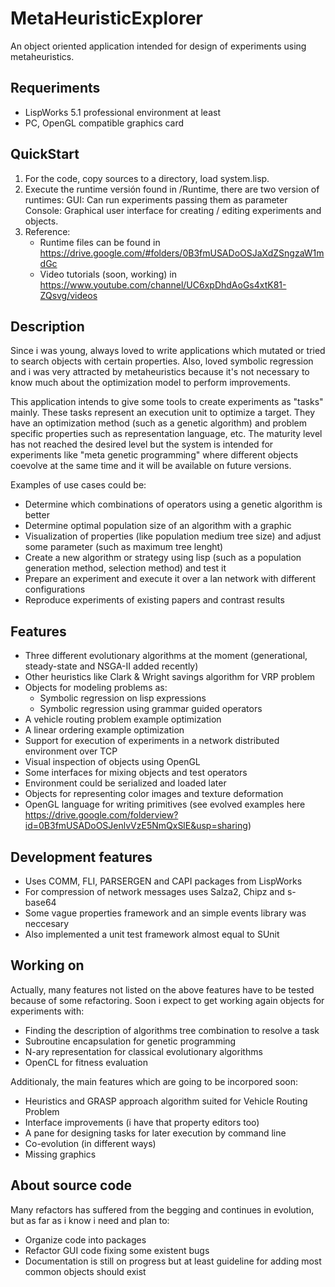 MetaHeuristicExplorer
=====================

An object oriented application intended for design of experiments using metaheuristics. 

Requeriments
------------
- LispWorks 5.1 professional environment at least
- PC, OpenGL compatible graphics card

QuickStart
----------
1. For the code, copy sources to a directory, load system.lisp.
2. Execute the runtime versión found in /Runtime, there are two version of runtimes:
     GUI: Can run experiments passing them as parameter
     Console: Graphical user interface for creating / editing experiments and objects.
3. Reference:
	- Runtime files can be found in https://drive.google.com/#folders/0B3fmUSADoOSJaXdZSngzaW1mdGc
	- Video tutorials (soon, working) in https://www.youtube.com/channel/UC6xpDhdAoGs4xtK81-ZQsvg/videos

Description
-----------
  Since i was young, always loved to write applications which mutated or tried to search objects with certain properties. Also, loved symbolic regression and i was very attracted by metaheuristics because it's not necessary to know much about the optimization model to perform improvements. 

  This application intends to give some tools to create experiments as "tasks" mainly. These tasks represent an execution unit to optimize a target. They have an optimization method (such as a genetic algorithm) and problem specific properties such as representation language, etc. The maturity level has not reached the desired level but the system is intended for experiments like "meta genetic programming" where different objects coevolve at the same time and it will be available on future versions.

Examples of use cases could be:
- Determine which combinations of operators using a genetic algorithm is better
- Determine optimal population size of an algorithm with a graphic
- Visualization of properties (like population medium tree size) and adjust some parameter (such as maximum tree lenght)
- Create a new algorithm or strategy using lisp (such as a population generation method, selection method) and test it
- Prepare an experiment and execute it over a lan network with different configurations
- Reproduce experiments of existing papers and contrast results

Features
--------
- Three different evolutionary algorithms at the moment (generational, steady-state and NSGA-II added recently)
- Other heuristics like Clark & Wright savings algorithm for VRP problem
- Objects for modeling problems as:
	- Symbolic regression on lisp expressions
	- Symbolic regression using grammar guided operators
- A vehicle routing problem example optimization
- A linear ordering example optimization
- Support for execution of experiments in a network distributed environment over TCP
- Visual inspection of objects using OpenGL
- Some interfaces for mixing objects and test operators
- Environment could be serialized and loaded later
- Objects for representing color images and texture deformation
- OpenGL language for writing primitives (see evolved examples here https://drive.google.com/folderview?id=0B3fmUSADoOSJenlvVzE5NmQxSlE&usp=sharing)

Development features
--------------------
- Uses COMM, FLI, PARSERGEN and CAPI packages from LispWorks
- For compression of network messages uses Salza2, Chipz and s-base64
- Some vague properties framework and an simple events library was neccesary
- Also implemented a unit test framework almost equal to SUnit

Working on
----------
Actually, many features not listed on the above features have to be tested because of some refactoring. Soon i expect to get  working again objects for experiments with:

- Finding the description of algorithms tree combination to resolve a task
- Subroutine encapsulation for genetic programming
- N-ary representation for classical evolutionary algorithms
- OpenCL for fitness evaluation

Additionaly, the main features which are going to be incorpored soon:

- Heuristics and GRASP approach algorithm suited for Vehicle Routing Problem
- Interface improvements (i have that property editors too)
- A pane for designing tasks for later execution by command line
- Co-evolution (in different ways)
- Missing graphics

About source code
-----------------
Many refactors has suffered from the begging and continues in evolution, but as far as i know i need and plan to:

- Organize code into packages
- Refactor GUI code fixing some existent bugs
- Documentation is still on progress but at least guideline for adding most common objects should exist

